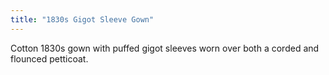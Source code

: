 ```yaml
---
title: "1830s Gigot Sleeve Gown"
---
```


Cotton 1830s gown with puffed gigot sleeves worn over both a corded and flounced petticoat.